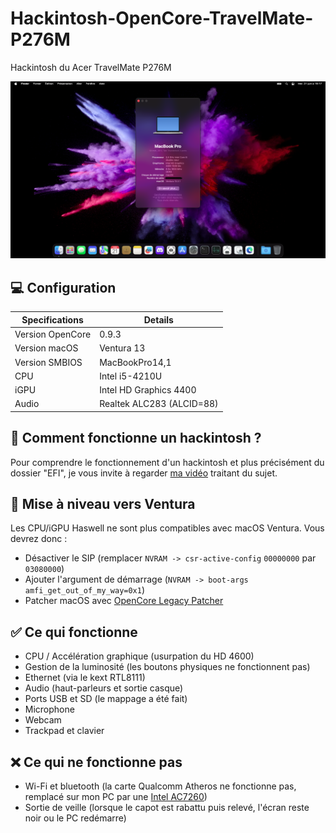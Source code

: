 # Hackintosh-OpenCore-TravelMate-P276M
Hackintosh du Acer TravelMate P276M

<img src="/screenshot.png"/>

## 💻 Configuration

| Specifications | Details                                                  |
| ------------------- | ------------------------------------------- |
| Version OpenCore     | 0.9.3      					|
| Version macOS           | Ventura 13    		    |
| Version SMBIOS           | MacBookPro14,1    		    |
| CPU | Intel i5-4210U               |
| iGPU          | Intel HD Graphics 4400            |
| Audio          | Realtek ALC283 (ALCID=88)            |

## 🍎 Comment fonctionne un hackintosh ?

Pour comprendre le fonctionnement d'un hackintosh et plus précisément du dossier "EFI", je vous invite à regarder [ma vidéo](https://youtu.be/Gaffvrc63jk) traitant du sujet.

## 🌼 Mise à niveau vers Ventura

Les CPU/iGPU Haswell ne sont plus compatibles avec macOS Ventura.
Vous devrez donc :
- Désactiver le SIP (remplacer `NVRAM -> csr-active-config` `00000000` par `03080000`)
- Ajouter l'argument de démarrage (`NVRAM -> boot-args` `amfi_get_out_of_my_way=0x1`)
- Patcher macOS avec [OpenCore Legacy Patcher](https://github.com/dortania/OpenCore-Legacy-Patcher)

## ✅ Ce qui fonctionne

- CPU / Accélération graphique (usurpation du HD 4600)
- Gestion de la luminosité (les boutons physiques ne fonctionnent pas)
- Ethernet (via le kext RTL8111)
- Audio (haut-parleurs et sortie casque)
- Ports USB et SD (le mappage a été fait)
- Microphone
- Webcam
- Trackpad et clavier

## ❌ Ce qui ne fonctionne pas

- Wi-Fi et bluetooth (la carte Qualcomm Atheros ne fonctionne pas, remplacé sur mon PC par une [Intel AC7260](https://www.amazon.fr/gp/product/B07R8J3ZK5))
- Sortie de veille (lorsque le capot est rabattu puis relevé, l'écran reste noir ou le PC redémarre)
